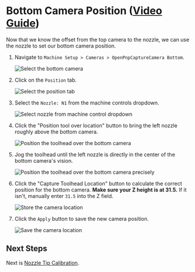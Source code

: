 # Bottom Camera Position ([Video Guide](https://youtu.be/h3mtEQfGMlM?si=uyDBUttihPh80EQv&t=1580))

Now that we know the offset from the top camera to the nozzle, we can use the nozzle to set our bottom camera position.

1. Navigate to `Machine Setup > Cameras > OpenPnpCaptureCamera Bottom`.
  
    ![Select the bottom camera](images/select-bottom-camera-2.png)

1. Click on the `Position` tab.
  
    ![Select the position tab](images/bottom-camera-position.png)

2. Select the `Nozzle: N1` from the machine controls dropdown.
  
    ![Select nozzle from machine control dropdown](images/select-n1-machine-control-bottom.png)

3. Click the "Position tool over location" button to bring the left nozzle roughly above the bottom camera.
  
    ![Position the toolhead over the bottom camera](images/position-over-bottom-cam.png)

4.  Jog the toolhead until the left nozzle is directly in the center of the bottom camera's vision.
  
    ![Position the toolhead over the bottom camera precisely](images/position-over-bottom-cam-precise.png)

5.  Click the "Capture Toolhead Location" button to calculate the correct position for the bottom camera. **Make sure your Z height is at 31.5.** If it isn't, manually enter `31.5` into the Z field.
  
    ![Store the camera location](images/store-nozzle-location-bottom.png)

6.  Click the `Apply` button to save the new camera position.
  
    ![Save the camera location](images/apply-bottom-cam-pos.png)

## Next Steps

Next is [Nozzle Tip Calibration](../8-nozzle-tip-calibration/nozzle-tip-calibration.md).

